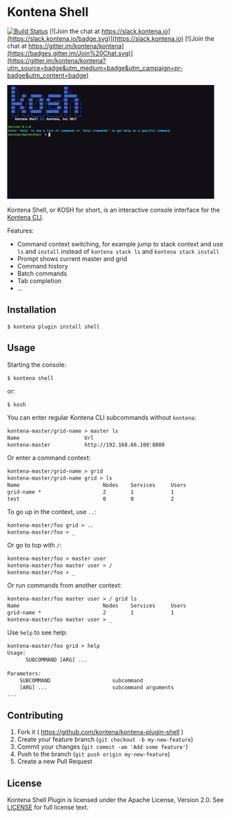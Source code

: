 # Kontena Shell

[![Build Status](https://travis-ci.org/kontena/kontena-plugin-shell.svg?branch=master)](https://travis-ci.org/kontena/kontena-plugin-shell)
[![Join the chat at https://slack.kontena.io](https://slack.kontena.io/badge.svg)](https://slack.kontena.io)
[![Join the chat at https://gitter.im/kontena/kontena](https://badges.gitter.im/Join%20Chat.svg)](https://gitter.im/kontena/kontena?utm_source=badge&utm_medium=badge&utm_campaign=pr-badge&utm_content=badge)

[![asciicast](kosh.gif)](https://asciinema.org/a/58j375bs9zqn3x33wsir7drsa)

Kontena Shell, or KOSH for short, is an interactive console interface for the [Kontena CLI](https://github.com/kontena/kontena).

Features:

- Command context switching, for example jump to stack context and use `ls` and `install` instead of `kontena stack ls` and `kontena stack install`
- Prompt shows current master and grid
- Command history
- Batch commands
- Tab completion
- ...

## Installation

```console
$ kontena plugin install shell
```

## Usage

Starting the console:

```console
$ kontena shell
```

or:

```console
$ kosh
```

You can enter regular Kontena CLI subcommands without `kontena`:

```batch
kontena-master/grid-name > master ls
Name                     Url
kontena-master           http://192.168.66.100:8080
```

Or enter a command context:

```batch
kontena-master/grid-name > grid
kontena-master/grid-name grid > ls
Name                           Nodes    Services     Users
grid-name *                    2        1            1
test                           0        0            2
```

To go up in the context, use `..`:

```batch
kontena-master/foo grid > ..
kontena-master/foo > _
```

Or go to top with `/`:

```batch
kontena-master/foo > master user
kontena-master/foo master user > /
kontena-master/foo > _
```

Or run commands from another context:

```batch
kontena-master/foo master user > / grid ls
Name                           Nodes    Services     Users
grid-name *                    2        1            1
kontena-master/foo master user > _
```

Use `help` to see help:

```batch
kontena-master/foo grid > help
Usage:
      SUBCOMMAND [ARG] ...

Parameters:
    SUBCOMMAND                    subcommand
    [ARG] ...                     subcommand arguments
...
```

## Contributing

1. Fork it ( https://github.com/kontena/kontena-plugin-shell )
2. Create your feature branch (`git checkout -b my-new-feature`)
3. Commit your changes (`git commit -am 'Add some feature'`)
4. Push to the branch (`git push origin my-new-feature`)
5. Create a new Pull Request

## License

Kontena Shell Plugin is licensed under the Apache License, Version 2.0. See [LICENSE](LICENSE.txt) for full license text.
